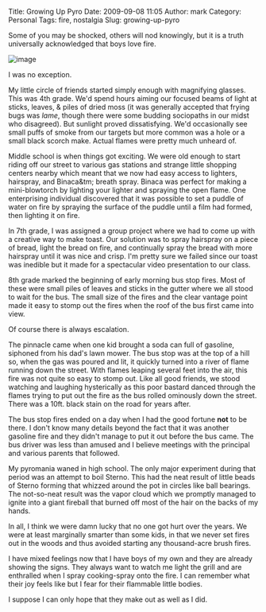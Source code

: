 Title: Growing Up Pyro
Date: 2009-09-08 11:05
Author: mark
Category: Personal
Tags: fire, nostalgia
Slug: growing-up-pyro

Some of you may be shocked, others will nod knowingly, but it is a truth
universally acknowledged that boys love fire.

![image][]

I was no exception.

My little circle of friends started simply enough with magnifying
glasses. This was 4th grade. We'd spend hours aiming our focused beams
of light at sticks, leaves, & piles of dried moss (it was generally
accepted that frying bugs was *lame*, though there were some budding
sociopaths in our midst who disagreed). But sunlight proved
dissatisfying. We'd occasionally see small puffs of smoke from our
targets but more common was a hole or a small black scorch make. Actual
flames were pretty much unheard of.

Middle school is when things got exciting. We were old enough to start
riding off our street to various gas stations and strange little
shopping centers nearby which meant that we now had easy access to
lighters, hairspray, and Binaca&tm; breath spray. Binaca was perfect for
making a mini-blowtorch by lighting your lighter and spraying the open
flame. One enterprising individual discovered that it was possible to
set a puddle of water on fire by spraying the surface of the puddle
until a film had formed, then lighting it on fire.

In 7th grade, I was assigned a group project where we had to come up
with a creative way to make toast. Our solution was to spray hairspray
on a piece of bread, light the bread on fire, and continually spray the
bread with more hairspray until it was nice and crisp. I'm pretty sure
we failed since our toast was inedible but it made for a spectacular
video presentation to our class.

8th grade marked the beginning of early morning bus stop fires. Most of
these were small piles of leaves and sticks in the gutter where we all
stood to wait for the bus. The small size of the fires and the clear
vantage point made it easy to stomp out the fires when the roof of the
bus first came into view.

Of course there is always escalation.

The pinnacle came when one kid brought a soda can full of gasoline,
siphoned from his dad's lawn mower. The bus stop was at the top of a
hill so, when the gas was poured and lit, it quickly turned into a river
of flame running down the street. With flames leaping several feet into
the air, this fire was not quite so easy to stomp out. Like all good
friends, we stood watching and laughing hysterically as this poor
bastard danced through the flames trying to put out the fire as the bus
rolled ominously down the street. There was a 10ft. black stain on the
road for years after.

The bus stop fires ended on a day when I had the good fortune **not** to
be there. I don't know many details beyond the fact that it was another
gasoline fire and they didn't manage to put it out before the bus came.
The bus driver was less than amused and I believe meetings with the
principal and various parents that followed.

My pyromania waned in high school. The only major experiment during that
period was an attempt to boil Sterno. This had the neat result of little
beads of Sterno forming that whizzed around the pot in circles like ball
bearings. The not-so-neat result was the vapor cloud which we promptly
managed to ignite into a giant fireball that burned off most of the hair
on the backs of my hands.

In all, I think we were damn lucky that no one got hurt over the years.
We were at least marginally smarter than some kids, in that we never set
fires out in the woods and thus avoided starting any thousand-acre brush
fires.

I have mixed feelings now that I have boys of my own and they are
already showing the signs. They always want to watch me light the grill
and are enthralled when I spray cooking-spray onto the fire. I can
remember what their joy feels like but I fear for their flammable little
bodies.

I suppose I can only hope that they make out as well as I did.

  [image]: https://farm3.static.flickr.com/2440/3881790714_0857475e73_m.jpg
